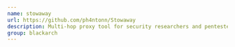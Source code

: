 ```yaml
---
name: stowaway
url: https://github.com/ph4ntonn/Stowaway
description: Multi-hop proxy tool for security researchers and pentesters. URL : https://github.com/ph4ntonn/Stowaway Groups : blackarch blackarch-proxy blackarch-exploitation
group: blackarch
---
```

